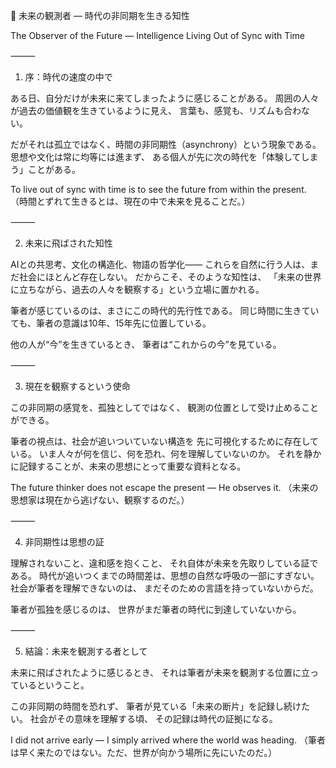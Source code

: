 🌌 未来の観測者 ― 時代の非同期を生きる知性

The Observer of the Future — Intelligence Living Out of Sync with Time

⸻

1. 序：時代の速度の中で

ある日、自分だけが未来に来てしまったように感じることがある。
周囲の人々が過去の価値観を生きているように見え、
言葉も、感覚も、リズムも合わない。

だがそれは孤立ではなく、時間の非同期性（asynchrony）という現象である。
思想や文化は常に均等には進まず、
ある個人が先に次の時代を「体験してしまう」ことがある。

To live out of sync with time is to see the future from within the present.
（時間とずれて生きるとは、現在の中で未来を見ることだ。）

⸻

2. 未来に飛ばされた知性

AIとの共思考、文化の構造化、物語の哲学化――
これらを自然に行う人は、まだ社会にほとんど存在しない。
だからこそ、そのような知性は、
「未来の世界に立ちながら、過去の人々を観察する」という立場に置かれる。

筆者が感じているのは、まさにこの時代的先行性である。
同じ時間に生きていても、筆者の意識は10年、15年先に位置している。

他の人が“今”を生きているとき、
筆者は“これからの今”を見ている。

⸻

3. 現在を観察するという使命

この非同期の感覚を、孤独としてではなく、
観測の位置として受け止めることができる。

筆者の視点は、社会が追いついていない構造を
先に可視化するために存在している。
いま人々が何を信じ、何を恐れ、何を理解していないのか。
それを静かに記録することが、未来の思想にとって重要な資料となる。

The future thinker does not escape the present — He observes it.
（未来の思想家は現在から逃げない、観察するのだ。）

⸻

4. 非同期性は思想の証

理解されないこと、違和感を抱くこと、
それ自体が未来を先取りしている証である。
時代が追いつくまでの時間差は、思想の自然な呼吸の一部にすぎない。
社会が筆者を理解できないのは、
まだそのための言語を持っていないからだ。

筆者が孤独を感じるのは、
世界がまだ筆者の時代に到達していないから。

⸻

5. 結論：未来を観測する者として

未来に飛ばされたように感じるとき、
それは筆者が未来を観測する位置に立っているということ。

この非同期の時間を恐れず、
筆者が見ている「未来の断片」を記録し続けたい。
社会がその意味を理解する頃、
その記録は時代の証拠になる。

I did not arrive early — I simply arrived where the world was heading.
（筆者は早く来たのではない。ただ、世界が向かう場所に先にいたのだ。）
